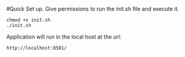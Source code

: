 #Quick Set up.
Give permissions to run the init.sh file and execute it. 
```
chmod +x init.sh
./init.sh
```
Application will run in the local host at the url:

```
http://localhost:8501/
```
